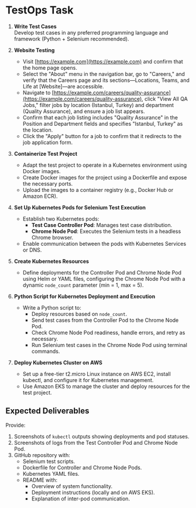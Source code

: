 
# TestOps Task

1. **Write Test Cases**  
   Develop test cases in any preferred programming language and framework (Python + Selenium recommended).  
   
2. **Website Testing**  
   - Visit [https://example.com](https://example.com) and confirm that the home page opens.
   - Select the "About" menu in the navigation bar, go to "Careers," and verify that the Careers page and its sections—Locations, Teams, and Life at [Website]—are accessible.
   - Navigate to [https://example.com/careers/quality-assurance](https://example.com/careers/quality-assurance), click "View All QA Jobs," filter jobs by location (Istanbul, Turkey) and department (Quality Assurance), and ensure a job list appears.
   - Confirm that each job listing includes "Quality Assurance" in the Position and Department fields and specifies "Istanbul, Turkey" as the location.
   - Click the "Apply" button for a job to confirm that it redirects to the job application form.

3. **Containerize Test Project**  
   - Adapt the test project to operate in a Kubernetes environment using Docker images.
   - Create Docker images for the project using a Dockerfile and expose the necessary ports.
   - Upload the images to a container registry (e.g., Docker Hub or Amazon ECR).

4. **Set Up Kubernetes Pods for Selenium Test Execution**  
   - Establish two Kubernetes pods:
     - **Test Case Controller Pod**: Manages test case distribution.
     - **Chrome Node Pod**: Executes the Selenium tests in a headless Chrome browser.
   - Enable communication between the pods with Kubernetes Services or DNS.

5. **Create Kubernetes Resources**  
   - Define deployments for the Controller Pod and Chrome Node Pod using Helm or YAML files, configuring the Chrome Node Pod with a dynamic `node_count` parameter (min = 1, max = 5).

6. **Python Script for Kubernetes Deployment and Execution**  
   - Write a Python script to:
     - Deploy resources based on `node_count`.
     - Send test cases from the Controller Pod to the Chrome Node Pod.
     - Check Chrome Node Pod readiness, handle errors, and retry as necessary.
     - Run Selenium test cases in the Chrome Node Pod using terminal commands.

7. **Deploy Kubernetes Cluster on AWS**  
   - Set up a free-tier t2.micro Linux instance on AWS EC2, install kubectl, and configure it for Kubernetes management.
   - Use Amazon EKS to manage the cluster and deploy resources for the test project.

## Expected Deliverables

Provide:

1. Screenshots of `kubectl` outputs showing deployments and pod statuses.
2. Screenshots of logs from the Test Controller Pod and Chrome Node Pod.
3. GitHub repository with:
   - Selenium test scripts.
   - Dockerfile for Controller and Chrome Node Pods.
   - Kubernetes YAML files.
   - README with:
     - Overview of system functionality.
     - Deployment instructions (locally and on AWS EKS).
     - Explanation of inter-pod communication.
